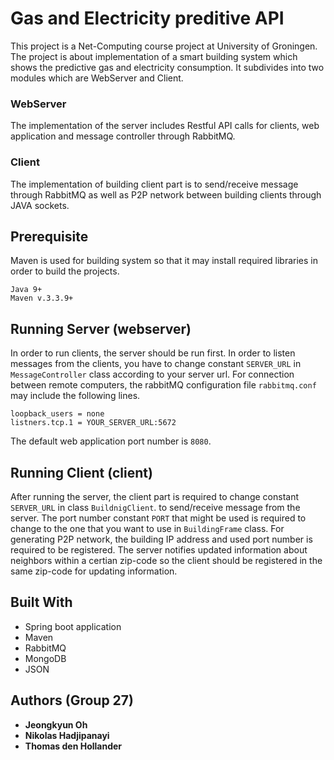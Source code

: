 # Gas and Electricity preditive API
This project is a Net-Computing course project at University of Groningen.
The project is about implementation of a smart building system which shows the
predictive gas and electricity consumption. It subdivides into two modules which
are WebServer and Client.

### WebServer
The implementation of the server includes Restful API calls for clients, web
application and message controller through RabbitMQ.

### Client
The implementation of building client part is to send/receive message through
RabbitMQ as well as P2P network between building clients through JAVA sockets.

## Prerequisite
Maven is used for building system so that it may install required libraries in order
to build the projects.
```
Java 9+
Maven v.3.3.9+
```

## Running Server (webserver)
In order to run clients, the server should be run first. In order to listen
messages from the clients, you have to change constant `SERVER_URL` in
`MessageController` class according to your server url.
For connection between remote computers, the rabbitMQ configuration file
`rabbitmq.conf` may include the following lines.
```
loopback_users = none
listners.tcp.1 = YOUR_SERVER_URL:5672
```
The default web application port number is `8080`.

## Running Client (client)
After running the server, the client part is required to change constant `SERVER_URL`
in class `BuildnigClient`.
to send/receive message from the server. The port number constant `PORT` that might
be used is required to change to the one that you want to use in `BuildingFrame` class.
For generating P2P network, the building IP address and used port number is required
to be registered. The server notifies updated information about neighbors within a
certian zip-code so the client should be registered in the same zip-code for updating
information.

## Built With
* Spring boot application
* Maven
* RabbitMQ
* MongoDB
* JSON

## Authors (Group 27)
* **Jeongkyun Oh**
* **Nikolas Hadjipanayi**
* **Thomas den Hollander**

